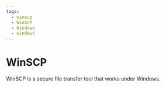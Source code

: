 ```yaml
---
tags:
  - winscp
  - WinSCP
  - Windows
  - windows
---
```


# WinSCP

WinSCP is a secure file transfer tool that works under Windows.
